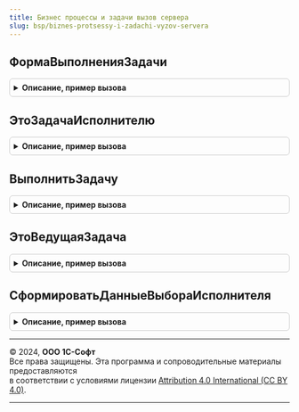 ```yaml
---
title: Бизнес процессы и задачи вызов сервера
slug: bsp/biznes-protsessy-i-zadachi-vyzov-servera
---
```



## ФормаВыполненияЗадачи
<details style="margin: 1em 0; padding: 0.5em; border: 1px solid #ccc; border-radius: 6px;">

<summary style="font-weight: bold; cursor: pointer;">Описание, пример вызова</summary>

```bsl

// Устарела. Следует использовать БизнесПроцессыИЗадачиСервер.ФормаВыполненияЗадачи.
// Получить структуру с описанием формы выполнения задачи.
//
// Параметры:
//  ЗадачаСсылка - ЗадачаСсылка.ЗадачаИсполнителя
//
// Возвращаемое значение:
//   см. БизнесПроцессыИЗадачиПереопределяемый.ПриПолученииФормыВыполненияЗадачи.ПараметрыФормы
//
Функция ФормаВыполненияЗадачи(Знач ЗадачаСсылка) Экспорт
```

Пример вызова
```bsl
Результат = БизнесПроцессыИЗадачиВызовСервера.ФормаВыполненияЗадачи(ЗадачаСсылка) 
```
</details>

## ЭтоЗадачаИсполнителю
<details style="margin: 1em 0; padding: 0.5em; border: 1px solid #ccc; border-radius: 6px;">

<summary style="font-weight: bold; cursor: pointer;">Описание, пример вызова</summary>

```bsl

// Устарела. Следует использовать БизнесПроцессыИЗадачиСервер.ЭтоЗадачаИсполнителю.
// Проверяет, находится ли в ячейке отчета ссылка на задачу и в параметре
// ЗначениеРасшифровки возвращает значение расшифровки.
//
// Параметры:
//  Расшифровка             - Строка - имя ячейки.
//  ДанныеРасшифровкиОтчета - Строка - адрес во временном хранилище.
//  ЗначениеРасшифровки     - ЗадачаСсылка.ЗадачаИсполнителя
//                          - Произвольный - значение расшифровки из ячейки.
//
// Возвращаемое значение:
//  Булево - Истина, если это задача исполнителю.
//
Функция ЭтоЗадачаИсполнителю(Знач Расшифровка, Знач ДанныеРасшифровкиОтчета, ЗначениеРасшифровки) Экспорт
```

Пример вызова
```bsl
Результат = БизнесПроцессыИЗадачиВызовСервера.ЭтоЗадачаИсполнителю(Расшифровка, ДанныеРасшифровкиОтчета, ЗначениеРасшифровки) 
```
</details>

## ВыполнитьЗадачу
<details style="margin: 1em 0; padding: 0.5em; border: 1px solid #ccc; border-radius: 6px;">

<summary style="font-weight: bold; cursor: pointer;">Описание, пример вызова</summary>

```bsl

// Устарела. Следует использовать БизнесПроцессыИЗадачиСервер.ВыполнитьЗадачу.
// Выполнить задачу ЗадачаСсылка, при необходимости выполнив обработчик.
// ОбработкаВыполненияПоУмолчанию модуля менеджера бизнес-процесса,
// к которому относится задача ЗадачаСсылка.
//
// Параметры:
//  ЗадачаСсылка        - ЗадачаСсылка
//  ДействиеПоУмолчанию - Булево       - признак необходимости вызова процедуры
//                                       ОбработкаВыполненияПоУмолчанию у бизнес-процесса задачи.
//
Процедура ВыполнитьЗадачу(ЗадачаСсылка, ДействиеПоУмолчанию = Ложь) Экспорт
```

Пример вызова
```bsl
БизнесПроцессыИЗадачиВызовСервера.ВыполнитьЗадачу(ЗадачаСсылка, ДействиеПоУмолчанию);
```
</details>

## ЭтоВедущаяЗадача
<details style="margin: 1em 0; padding: 0.5em; border: 1px solid #ccc; border-radius: 6px;">

<summary style="font-weight: bold; cursor: pointer;">Описание, пример вызова</summary>

```bsl

// Устарела. Следует использовать БизнесПроцессыИЗадачиСервер.ЭтоВедущаяЗадача.
// Проверяет, является ли указанная задача ведущей.
//
// Параметры:
//  ЗадачаСсылка  - ЗадачаСсылка.ЗадачаИсполнителя
//
// Возвращаемое значение:
//   Булево
//
Функция ЭтоВедущаяЗадача(Знач ЗадачаСсылка) Экспорт
```

Пример вызова
```bsl
Результат = БизнесПроцессыИЗадачиВызовСервера.ЭтоВедущаяЗадача(ЗадачаСсылка) 
```
</details>

## СформироватьДанныеВыбораИсполнителя
<details style="margin: 1em 0; padding: 0.5em; border: 1px solid #ccc; border-radius: 6px;">

<summary style="font-weight: bold; cursor: pointer;">Описание, пример вызова</summary>

```bsl

// Устарела. Следует использовать БизнесПроцессыИЗадачиСервер.СформироватьДанныеВыбораИсполнителя.
// Формирует список подбора для указания исполнителя в полях ввода составного типа (Пользователь и Роль).
//
// Параметры:
//  Текст - Строка - фрагмент текста для поиска возможных исполнителей.
//
// Возвращаемое значение:
//  СписокЗначений - список подбора, содержащий возможных исполнителей.
//
Функция СформироватьДанныеВыбораИсполнителя(Знач Текст) Экспорт
```

Пример вызова
```bsl
Результат = БизнесПроцессыИЗадачиВызовСервера.СформироватьДанныеВыбораИсполнителя(Текст) 
```
</details>

---

© 2024, **ООО 1С-Софт**  
Все права защищены. Эта программа и сопроводительные материалы предоставляются  
в соответствии с условиями лицензии [Attribution 4.0 International (CC BY 4.0)](https://creativecommons.org/licenses/by/4.0/legalcode).

---
